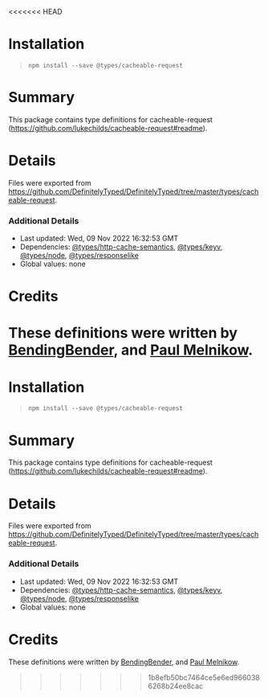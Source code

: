 <<<<<<< HEAD
# Installation
> `npm install --save @types/cacheable-request`

# Summary
This package contains type definitions for cacheable-request (https://github.com/lukechilds/cacheable-request#readme).

# Details
Files were exported from https://github.com/DefinitelyTyped/DefinitelyTyped/tree/master/types/cacheable-request.

### Additional Details
 * Last updated: Wed, 09 Nov 2022 16:32:53 GMT
 * Dependencies: [@types/http-cache-semantics](https://npmjs.com/package/@types/http-cache-semantics), [@types/keyv](https://npmjs.com/package/@types/keyv), [@types/node](https://npmjs.com/package/@types/node), [@types/responselike](https://npmjs.com/package/@types/responselike)
 * Global values: none

# Credits
These definitions were written by [BendingBender](https://github.com/BendingBender), and [Paul Melnikow](https://github.com/paulmelnikow).
=======
# Installation
> `npm install --save @types/cacheable-request`

# Summary
This package contains type definitions for cacheable-request (https://github.com/lukechilds/cacheable-request#readme).

# Details
Files were exported from https://github.com/DefinitelyTyped/DefinitelyTyped/tree/master/types/cacheable-request.

### Additional Details
 * Last updated: Wed, 09 Nov 2022 16:32:53 GMT
 * Dependencies: [@types/http-cache-semantics](https://npmjs.com/package/@types/http-cache-semantics), [@types/keyv](https://npmjs.com/package/@types/keyv), [@types/node](https://npmjs.com/package/@types/node), [@types/responselike](https://npmjs.com/package/@types/responselike)
 * Global values: none

# Credits
These definitions were written by [BendingBender](https://github.com/BendingBender), and [Paul Melnikow](https://github.com/paulmelnikow).
>>>>>>> 1b8efb50bc7464ce5e6ed9660386268b24ee8cac

